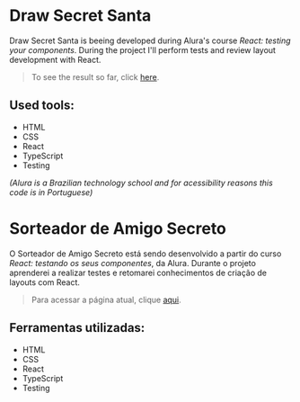 # Draw Secret Santa

Draw Secret Santa is beeing developed during Alura's course *React: testing your components*. During the project I'll perform tests and review layout development with React.

> To see the result so far, click [here](https://learning-react-typescript-testing-name-draw.vercel.app/).

## Used tools:

* HTML
* CSS
* React
* TypeScript
* Testing

*(Alura is a Brazilian technology school and for acessibility reasons this code is in Portuguese)*

#

# Sorteador de Amigo Secreto

O Sorteador de Amigo Secreto está sendo desenvolvido a partir do curso *React: testando os seus componentes*, da Alura. Durante o projeto aprenderei a realizar testes e retomarei conhecimentos de criação de layouts com React.

> Para acessar a página atual, clique [aqui](https://learning-react-typescript-testing-name-draw.vercel.app/).

## Ferramentas utilizadas:

* HTML
* CSS
* React
* TypeScript
* Testing

